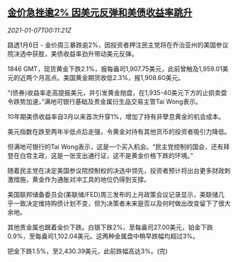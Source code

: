 <!--1609978994000-->
[金价急挫逾2% 因美元反弹和美债收益率跳升](https://cn.reuters.com/article/global-precious-0106-wedn-idCNKBS29C00J)
------

<div><i>2021-01-07T00:11:21Z</i></div><p>路透1月6日 - 金价周三暴跌逾2%，因投资者押注民主党将在乔治亚州的美国参议院决选中获胜，美债收益率劲升带动美元反弹。</p><p>1846 GMT，现货黄金下跌2.1%，报每盎司1,907.75美元，此前曾触及1,959.01美元的近两个月高点。美国黄金期货收低2.3%，报1,908.60美元。</p><p>“(债券)收益率走高提振美元，并引发黄金抛盘，在1,935-40美元下方的止损卖盘令跌势加速，”满地可银行基础及贵金属衍生品交易主管Tai Wong表示。</p><p>10年期美债收益率自3月以来首次升穿1%，增加了持有非孽息黄金的机会成本。</p><p>美元指数在跌至两年半低点后走强，令黄金对持有其他货币的投资者吸引力降低。</p><p>但满地可银行的Tai Wong表示，这是一个买入机会。“民主党控制的国会，还有拜登在白宫主政，这是一张支出通行证，这不是黄金价格下跌的环境。”</p><p>随着民主党在决定美国参议院控制权的决选中领先，投资者预计将出台更多财政刺激措施，黄金作为通胀对冲工具的地位仍得到支撑。</p><p>美国联邦储备委员会(美联储/FED)周三发布的上月政策会议记录显示，美联储几乎一致决定维持购债计划不变，但为决策者未来是否以及何时做出改变留下了很大余地。</p><p>其他贵金属也跟着金价下跌。白银下跌2%，至每盎司27.00美元，铂金下跌0.9%，至每盎司1,102.04美元。这两种金属盘中稍早跌幅均超过3%。</p><p>钯金下跌1.5%，至2,430.39美元，此前跌幅高达3%。(完)</p>
